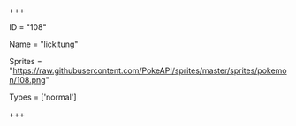 




+++

ID = "108"

Name = "lickitung"

Sprites = "https://raw.githubusercontent.com/PokeAPI/sprites/master/sprites/pokemon/108.png"

Types = ['normal']

+++

